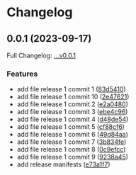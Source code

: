 # Changelog

## 0.0.1 (2023-09-17)

Full Changelog: [...v0.0.1](https://github.com/DefinitelyATestOrg/test-3-repo-1/compare/...v0.0.1)

### Features

* add file release 1 commit 1 ([83d5410](https://github.com/DefinitelyATestOrg/test-3-repo-1/commit/83d541013a4a7d69c5ede19a26788a886df1f433))
* add file release 1 commit 10 ([2e47621](https://github.com/DefinitelyATestOrg/test-3-repo-1/commit/2e47621327ce580e3fa73e400f3b373ffa82585c))
* add file release 1 commit 2 ([e2a0480](https://github.com/DefinitelyATestOrg/test-3-repo-1/commit/e2a04803c37f0699bd131b9cf0ce3c3dad7181cd))
* add file release 1 commit 3 ([ebe4c96](https://github.com/DefinitelyATestOrg/test-3-repo-1/commit/ebe4c96eb10b3b381ce75a8824a998b57b7fc00d))
* add file release 1 commit 4 ([d48de54](https://github.com/DefinitelyATestOrg/test-3-repo-1/commit/d48de54677be52d65c1b599de10c54d6a502bcb3))
* add file release 1 commit 5 ([cf88cf6](https://github.com/DefinitelyATestOrg/test-3-repo-1/commit/cf88cf6a348f32314c8ec34779cff10ba0f7ccf6))
* add file release 1 commit 6 ([49d84aa](https://github.com/DefinitelyATestOrg/test-3-repo-1/commit/49d84aad4aedcc08db4a239add1f6ea7b249e277))
* add file release 1 commit 7 ([3b834fe](https://github.com/DefinitelyATestOrg/test-3-repo-1/commit/3b834fe693b1a19c3a6c521f655a60341e890a9e))
* add file release 1 commit 8 ([0c9efcc](https://github.com/DefinitelyATestOrg/test-3-repo-1/commit/0c9efcc43b1b8be3ce4df2e91256f50c515a5345))
* add file release 1 commit 9 ([9238a45](https://github.com/DefinitelyATestOrg/test-3-repo-1/commit/9238a457b0a1172c69e7d4b893a46895be3e874f))
* add release manifests ([e73a1f7](https://github.com/DefinitelyATestOrg/test-3-repo-1/commit/e73a1f70aa0014f0516b25cd8e9c238f4113c5f2))
